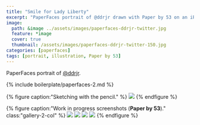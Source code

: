 ```yaml
---
title: "Smile for Lady Liberty"
excerpt: "PaperFaces portrait of @ddrjr drawn with Paper by 53 on an iPad."
image: 
  path: &image ../assets/images/paperfaces-ddrjr-twitter.jpg 
  feature: *image
  cover: true
  thumbnail: /assets/images/paperfaces-ddrjr-twitter-150.jpg
categories: [paperfaces]
tags: [portrait, illustration, Paper by 53]
---
```


PaperFaces portrait of <a href="https://twitter.com/ddrjr">@ddrjr</a>.

{% include boilerplate/paperfaces-2.md %}

{% figure caption:"Sketching with the pencil." %}
[![](/assets/images/paperfaces-ddrjr-process-1-750.jpg)](/assets/images/paperfaces-ddrjr-process-1-lg.jpg)
{% endfigure %}

{% figure caption:"Work in progress screenshots (**Paper by 53**)." class:"gallery-2-col" %}
[![](/assets/images/paperfaces-ddrjr-process-2-600.jpg)](/assets/images/paperfaces-ddrjr-process-2-lg.jpg)
[![](/assets/images/paperfaces-ddrjr-process-3-600.jpg)](/assets/images/paperfaces-ddrjr-process-3-lg.jpg)
[![](/assets/images/paperfaces-ddrjr-process-4-600.jpg)](/assets/images/paperfaces-ddrjr-process-4-lg.jpg)
[![](/assets/images/paperfaces-ddrjr-process-5-600.jpg)](/assets/images/paperfaces-ddrjr-process-5-lg.jpg)
{% endfigure %}
